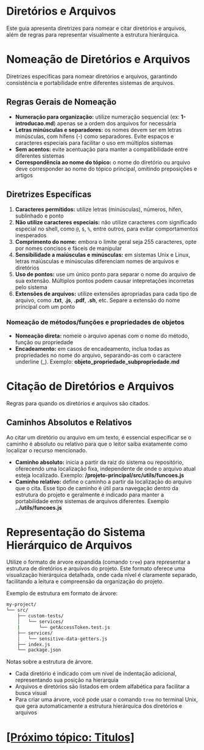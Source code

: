 # Diretórios e Arquivos

Este guia apresenta diretrizes para nomear e citar diretórios e arquivos, além de regras para representar visualmente a estrutura hierárquica.

# Nomeação de Diretórios e Arquivos

Diretrizes específicas para nomear diretórios e arquivos, garantindo consistência e portabilidade entre diferentes sistemas de arquivos.

## Regras Gerais de Nomeação

- **Numeração para organização:** utilize numeração sequencial (ex: **1-introducao.md**) apenas se a ordem dos arquivos for necessária
- **Letras minúsculas e separadores:** os nomes devem ser em letras minúsculas, com hífens (-) como separadores. Evite espaços e caracteres especiais para facilitar o uso em múltiplos sistemas
- **Sem acentos:** evite acentuação para manter a compatibilidade entre diferentes sistemas
- **Correspondência ao nome do tópico:** o nome do diretório ou arquivo deve corresponder ao nome do tópico principal, omitindo preposições e artigos

## Diretrizes Específicas

1. **Caracteres permitidos:** utilize letras (minúsculas), números, hífen, sublinhado e ponto
2. **Não utilize caracteres especiais:** não utilize caracteres com significado especial no shell, como `@`, `$`, `%`, entre outros, para evitar comportamentos inesperados
3. **Comprimento do nome:** embora o limite geral seja 255 caracteres, opte por nomes concisos e fáceis de manipular
4. **Sensibilidade a maiúsculas e minúsculas:** em sistemas Unix e Linux, letras maiúsculas e minúsculas diferenciam nomes de arquivos e diretórios
5. **Uso de pontos:** use um único ponto para separar o nome do arquivo de sua extensão. Múltiplos pontos podem causar intepretações incorretas pelo sistema
6. **Extensões de arquivos:** utilize extensões apropriadas para cada tipo de arquivo, como **.txt**, **.js**, **.pdf**, **.sh**, etc. Separe a extensão do nome principal com um ponto

### Nomeação de métodos/funções e propriedades de objetos

- **Nomeação direta:** nomeie o arquivo apenas com o nome do método, função ou propriedade
- **Encadeamento:** em casos de encadeamento, inclua todas as propriedades no nome do arquivo, separando-as com o caractere underline (_). Exemplo: **objeto_propriedade_subpropriedade.md**

# Citação de Diretórios e Arquivos

Regras para quando os diretórios e arquivos são citados.

## Caminhos Absolutos e Relativos

Ao citar um diretório ou arquivo em um texto, é essencial especificar se o caminho é absoluto ou relativo para que o leitor saiba exatamente como localizar o recurso mencionado.

- **Caminho absoluto:** inicia a partir da raiz do sistema ou repositório, oferecendo uma localização fixa, independente de onde o arquivo atual esteja localizado. Exemplo: **/projeto-principal/src/utils/funcoes.js**
- **Caminho relativo:** define o caminho a partir da localização do arquivo que o cita. Esse tipo de caminho é útil para navegação dentro da estrutura do projeto e geralmente é indicado para manter a portabilidade entre sistemas de arquivos diferentes. Exemplo **../utils/funcoes.js**

# Representação do Sistema Hierárquico de Arquivos

Utilize o formato de árvore expandida (comando `tree`) para representar a estrutura de diretórios e arquivos do projeto. Este formato oferece uma visualização hierárquica detalhada, onde cada nível é claramente separado, facilitando a leitura e compreensão da organização do projeto.

Exemplo de estrutura em formato de árvore:

```Bash
my-project/
└── src/
    ├── custom-tests/
    │   └── services/
    |       └── getAccessToken.test.js
    ├── services/
    │   └── sensitive-data-getters.js
    ├── index.js
    └── package.json
```

Notas sobre a estrutura de árvore.

- Cada diretório é indicado com um nível de indentação adicional, representando sua posição na hierarquia
- Arquivos e diretórios são listados em ordem alfabética para facilitar a busca visual
- Para criar uma árvore, você pode usar o comando `tree` no terminal Unix, que gera automaticamente a estrutura hierárquica dos diretórios e arquivos

# [[Próximo tópico: Titulos]](./3-titulos.md)